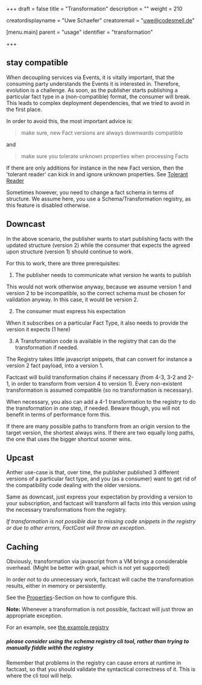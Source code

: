 +++
draft = false
title = "Transformation"
description = ""
weight = 210

creatordisplayname = "Uwe Schaefer"
creatoremail = "uwe@codesmell.de"

[menu.main]
parent = "usage"
identifier = "transformation"

+++


## stay compatible

When decoupling services via Events, it is vitally important, that the consuming party understands the Events it is interested in. Therefore, evolution is a challenge. As soon, as the publisher starts publishing a particular fact type in a (non-compatible) format, the consumer will break. This leads to complex deployment dependencies, that we tried to avoid in the first place.

In order to avoid this, the most important advice is: 

> make sure, new Fact versions are always downwards compatible

and

> make sure you tolerate unknown properties when processing Facts 

If there are only additions for instance in the new Fact version, then the 'tolerant reader' can kick in and ignore unknown properties. See [Tolerant Reader](https://www.martinfowler.com/bliki/TolerantReader.html)

Sometimes however, you need to change a fact schema in terms of structure. We assume here, you use a Schema/Transformation registry, as this feature is disabled otherwise.

## Downcast

In the above scenario, the publisher wants to start publishing facts with the updated structure (version 2) while the consumer that expects the agreed upon structure (version 1) should continue to work.

For this to work, there are three prerequisites:

1. The publisher needs to communicate what version he wants to publish

This would not work otherwise anyway, because we assume version 1 and version 2 to be incompatible, so the correct schema must be chosen for validation anyway.
In this case, it would be version 2.

2. The consumer must express his expectation

When it subscribes on a particular Fact Type, it also needs to provide the version it expects (1 here)

3. A Transformation code is available in the registry that can do the transformation if needed.

The Registry takes little javascript snippets, that can convert for instance a version 2 fact payload, into a version 1.

Factcast will build transformation chains if necessary (from 4-3, 3-2 and 2-1, in order to transform from version 4 to version 1). Every non-existent transformation is assumed compatible (so no transformation is necessary).

When necessary, you also can add a 4-1 transformation to the registry to do the transformation in one step, if needed. Beware though, you will not benefit in terms of performance form this.

If there are many possible paths to transform from an origin version to the target version, the shortest always wins. If there are two equally long paths, the one that uses the bigger shortcut sooner wins.

## Upcast

Anther use-case is that, over time, the publisher published 3 different versions of a particular fact type, and you (as a consumer) want to get rid of the compatibility code dealing with the older versions.

Same as downcast, just express your expectation by providing a version to your subscription, and factcast will transform all facts into this version using the necessary transformations from the registry.

*If transformation is not possible due to missing code snippets in the registry or due to other errors, FactCast will throw an exception*.

## Caching

Obviously, transformation via javascript from a VM brings a considerable overhead. (Might be better with graal, which is not yet supported)

In order not to do unnecessary work, factcast will cache the transformation results, either in memory or persistently.

See the [Properties](/setup/properties)-Section on how to configure this.

**Note:** Whenever a transformation is not possible, factcast will just throw an appropriate exception. 
 
For an example, see [the example registry](https://github.com/factcast/factcast/tree/master/factcast-examples/factcast-example-server/src/main/resources) 

##### please consider using the schema registry cli tool, rather than trying to manually fiddle withh the registry

Remember that problems in the registry can cause errors at runtime in factcast, so that you should validate the syntactical correctness of it. This is where the cli tool will help.
 